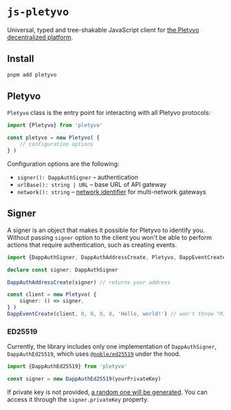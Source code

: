 # `js-pletyvo`

Universal, typed and tree-shakable JavaScript client for [the Pletyvo decentralized platform](https://pletyvo.osyah.com/).

## Install

```sh
pnpm add pletyvo
```

## Pletyvo

`Pletyvo` class is the entry point for interacting with all Pletyvo protocols:

```ts
import {Pletyvo} from 'pletyvo'

const pletyvo = new Pletyvo( {
	// configuration options
} )
```

Configuration options are the following:

- `signer(): DappAuthSigner` – authentication
- `urlBase(): string | URL` – base URL of API gateway
- `network(): string` – [network identifier](https://pletyvo.osyah.com/reference#network-identify) for multi-network gateways

## Signer

A signer is an object that makes it possible for Pletyvo to identify you. Without passing `signer` option to the client you won't be able to perform actions that require authentication, such as creating events.

```ts
import {DappAuthSigner, DappAuthAddressCreate, Pletyvo, DappEventCreate} from 'pletyvo'

declare const signer: DappAuthSigner 

DappAuthAddressCreate(signer) // returns your address

const client = new Pletyvo( {
	signer: () => signer,
} )
DappEventCreate(client, 0, 0, 0, 0, 'Hello, world!') // won't throw "Missing signer" error
```

### ED25519

Currently, the library includes only one implementation of `DappAuthSigner`, `DappAuthEd25519`, which uses [`@noble/ed25519`](https://github.com/paulmillr/noble-ed25519) under the hood.

```ts
import {DappAuthEd25519} from 'pletyvo'

const signer = new DappAuthEd25519(yourPrivateKey)
```

If private key is not provided, [a random one will be generated](https://github.com/paulmillr/noble-ed25519?tab=readme-ov-file#utils). You can access it through the `signer.privateKey` property.
